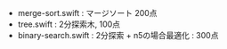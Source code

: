 
- merge-sort.swift : マージソート 200点
- tree.swift : 2分探索木, 100点
- binary-search.swift : 2分探索 + n5の場合最適化 : 300点


